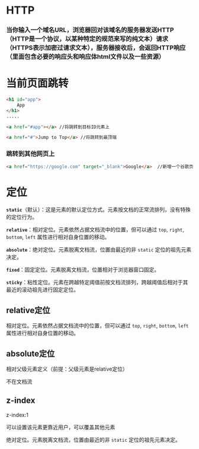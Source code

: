 # HTTP

### 当你输入一个域名URL，浏览器回对该域名的服务器发送HTTP（HTTP是一个协议，以某种特定的规范来写的纯文本）请求（HTTPS表示加密过请求文本），服务器接收后，会返回HTTP响应（里面包含必要的响应头和响应体html文件以及一些资源）







# 当前页面跳转

```html
<h1 id="app">
    App
</h1>
.....

<a href="#app"></a> //将跳转到目标ID元素上

<a href="#">Jump to Top</a> //将跳转到最顶端
```



### 跳转到其他网页上

```html
<a href="https://google.com" target="_blank">Google</a>	 //新增一个谷歌页面并跳转到该页面
```



# 定位

**`static`**（默认）：这是元素的默认定位方式。元素按文档的正常流排列，没有特殊的定位行为。

**`relative`**：相对定位。元素依然占据文档流中的位置，但可以通过 `top`, `right`, `bottom`, `left` 属性进行相对自身位置的移动。

**`absolute`**：绝对定位。元素脱离文档流，位置由最近的非 `static` 定位的祖先元素决定。

**`fixed`**：固定定位。元素脱离文档流，位置相对于浏览器窗口固定。

**`sticky`**：粘性定位。元素在跨越特定阈值前按文档流排列，跨越阈值后相对于其最近的滚动祖先进行固定定位。



## relative定位

相对定位。元素依然占据文档流中的位置，但可以通过 `top`, `right`, `bottom`, `left` 属性进行相对自身位置的移动。



## absolute定位

相对父级元素定义（前提：父级元素是relative定位）

不在文档流



## z-index

z-index:1  

可以设置该元素更靠近用户，可以覆盖其他元素

绝对定位。元素脱离文档流，位置由最近的非 `static` 定位的祖先元素决定。